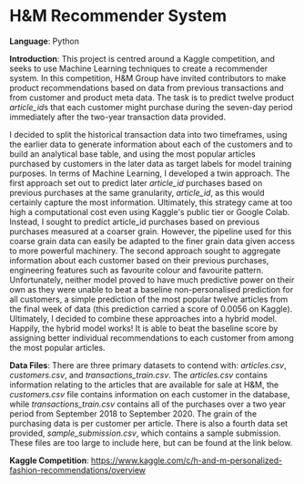 # H&M Recommender System

**Language**: Python

**Introduction**: This project is centred around a Kaggle competition, and seeks to use Machine Learning techniques to create a recommender system. In this competition, H&M Group have invited contributors to make product recommendations based on data from previous transactions and from customer and product meta data. The task is to predict twelve product *article_id*s that each customer might purchase during the seven-day period immediately after the two-year transaction data provided.

I decided to split the historical transaction data into two timeframes, using the earlier data to generate information about each of the customers and to build an analytical base table, and using the most popular articles purchased by customers in the later data as target labels for model training purposes.  In terms of Machine Learning, I developed a twin approach. The first approach set out to predict later *article_id* purchases based on previous purchases at the same granularity, *article_id*, as this would certainly capture the most information. Ultimately, this strategy came at too high a computational cost even using Kaggle's public tier or Google Colab. Instead, I sought to predict article_id purchases based on previous purchases measured at a coarser grain. However, the pipeline used for this coarse grain data can easily be adapted to the finer grain data given access to more powerful machinery. The second approach sought to aggregate information about each customer based on their previous purchases, engineering features such as favourite colour and favourite pattern. Unfortunately, neither model proved to have much predictive power on their own as they were unable to beat a baseline non-personalised prediction for all customers, a simple prediction of the most popular twelve articles from the final week of data (this prediction carried a score of 0.0056 on Kaggle). Ultimately, I decided to combine these approaches into a hybrid model. Happily, the hybrid model works! It is able to beat the baseline score by assigning better individual recommendations to each customer from among the most popular articles.

**Data Files**: There are three primary datasets to contend with: *articles.csv*, *customers.csv*, and *transactions_train.csv*. The *articles.csv* contains information relating to the articles that are available for sale at H&M, the *customers.csv* file contains information on each customer in the database, while *transactions_train.csv* contains all of the purchases over a two year period from September 2018 to September 2020. The grain of the purchasing data is per customer per article. There is also a fourth data set provided, *sample_submission.csv*, which contains a sample submission. These files are too large to include here, but can be found at the link below.

**Kaggle Competition**: https://www.kaggle.com/c/h-and-m-personalized-fashion-recommendations/overview
